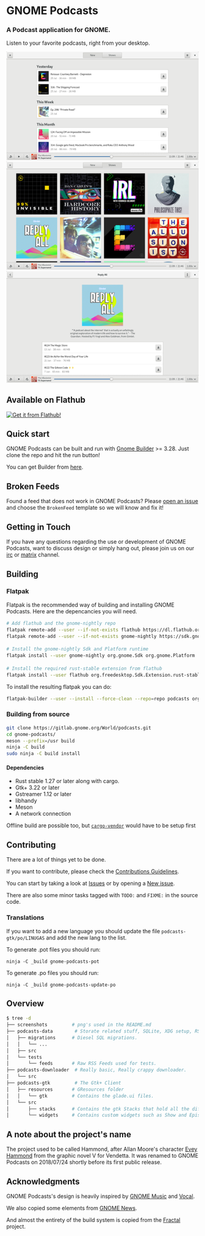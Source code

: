 # GNOME Podcasts

### A Podcast application for GNOME.
Listen to your favorite podcasts, right from your desktop.

![episdes_view](./screenshots/home_view.png)
![shows_view](./screenshots/shows_view.png)
![show_widget](./screenshots/show_widget.png)

## Available on Flathub

[![Get it from Flathub!](https://flathub.org/assets/badges/flathub-badge-en.svg)](https://flathub.org/apps/details/org.gnome.Podcasts)

## Quick start

GNOME Podcasts can be built and run with [Gnome Builder][builder] >= 3.28.
Just clone the repo and hit the run button!

You can get Builder from [here][get_builder].

## Broken Feeds

Found a feed that does not work in GNOME Podcasts?
Please [open an issue][new_issue] and choose the `BrokenFeed` template so we will know and fix it!

## Getting in Touch

If you have any questions regarding the use or development of GNOME Podcasts,
want to discuss design or simply hang out, please join us on our [irc][irc] or [matrix][matrix] channel.

## Building

### Flatpak

Flatpak is the recommended way of building and installing GNOME Podcasts.
Here are the depencancies you will need.

```sh
# Add flathub and the gnome-nightly repo
flatpak remote-add --user --if-not-exists flathub https://dl.flathub.org/repo/flathub.flatpakrepo
flatpak remote-add --user --if-not-exists gnome-nightly https://sdk.gnome.org/gnome-nightly.flatpakrepo

# Install the gnome-nightly Sdk and Platform runtime
flatpak install --user gnome-nightly org.gnome.Sdk org.gnome.Platform

# Install the required rust-stable extension from flathub
flatpak install --user flathub org.freedesktop.Sdk.Extension.rust-stable//18.08
```

To install the resulting flatpak you can do:

```bash
flatpak-builder --user --install --force-clean --repo=repo podcasts org.gnome.Podcasts.json
```

### Building from source

```sh
git clone https://gitlab.gnome.org/World/podcasts.git
cd gnome-podcasts/
meson --prefix=/usr build
ninja -C build
sudo ninja -C build install
```

#### Dependencies

* Rust stable 1.27 or later along with cargo.
* Gtk+ 3.22 or later
* Gstreamer 1.12 or later
* libhandy
* Meson
* A network connection

Offline build are possible too, but [`cargo-vendor`][vendor] would have to be setup first

## Contributing

There are a lot of things yet to be done.

If you want to contribute, please check the [Contributions Guidelines][contribution-guidelines].

You can start by taking a look at [Issues][issues] or by opening a [New issue][new_issue].

There are also some minor tasks tagged with `TODO:` and `FIXME:` in the source code.

[contribution-guidelines]: https://gitlab.gnome.org/World/podcasts/blob/master/CONTRIBUTING.md

### Translations

If you want to add a new language you should update the file
`podcasts-gtk/po/LINUGAS` and add the new lang to the list.

To generate .pot files you should run:

```
ninja -C _build gnome-podcasts-pot
```

To generate .po files you should run:

```
ninja -C _build gnome-podcasts-update-po
```


## Overview

```sh
$ tree -d
├── screenshots         # png's used in the README.md
├── podcasts-data        # Storate related stuff, SQLite, XDG setup, RSS Parser.
│   ├── migrations      # Diesel SQL migrations.
│   │   └── ...
│   ├── src
│   └── tests
│       └── feeds       # Raw RSS Feeds used for tests.
├── podcasts-downloader  # Really basic, Really crappy downloader.
│   └── src
├── podcasts-gtk         # The Gtk+ Client
│   ├── resources       # GResources folder
│   │   └── gtk         # Contains the glade.ui files.
│   └── src
│       ├── stacks      # Contains the gtk Stacks that hold all the different views.
│       └── widgets     # Contains custom widgets such as Show and Episode.
```

## A note about the project's name

The project used to be called Hammond, after Allan Moore's character [Evey Hammond][hammond] from the graphic novel V for Vendetta.
It was renamed to GNOME Podcasts on 2018/07/24 shortly before its first public release.

## Acknowledgments

GNOME Podcasts's design is heavily inspired by [GNOME Music][music] and [Vocal][vocal].

We also copied some elements from [GNOME News][news].

And almost the entirety of the build system is copied from the [Fractal][fractal] project.

[vendor]: https://github.com/alexcrichton/cargo-vendor
[irc]: irc://irc.gnome.org/#hammond
[matrix]: https://matrix.to/#/#gnome-podcasts:matrix.org
[flatpak_setup]: https://flatpak.org/setup/
[music]: https://wiki.gnome.org/Design/Apps/Music
[vocal]: http://vocalproject.net/
[news]: https://wiki.gnome.org/Design/Apps/Potential/News
[fractal]: https://gitlab.gnome.org/World/fractal
[hammond]: https://en.wikipedia.org/wiki/Evey_Hammond
[issues]: https://gitlab.gnome.org/World/podcasts/issues
[new_issue]: https://gitlab.gnome.org/World/podcasts/issues/new
[builder]: https://wiki.gnome.org/Apps/Builder
[get_builder]: https://wiki.gnome.org/Apps/Builder/Downloads
